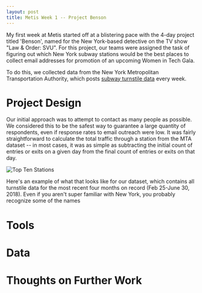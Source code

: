 ```yaml
---
layout: post
title: Metis Week 1 -- Project Benson
---
```


My first week at Metis started off at a blistering pace with the 4-day project titled 'Benson', named for the New York-based detective on the TV show "Law & Order: SVU". For this project, our teams were assigned the task of figuring out which New York subway stations would be the best places to collect email addresses for promotion of an upcoming Women in Tech Gala.

To do this, we collected data from the New York Metropolitan Transportation Authority, which posts [subway turnstile data](http://web.mta.info/developers/turnstile.html) every week.

# Project Design
Our initial approach was to attempt to contact as many people as possible. We considered this to be the safest way to guarantee a large quantity of respondents, even if response rates to email outreach were low. It was fairly straightforward to calculate the total traffic through a station from the MTA dataset -- in most cases, it was as simple as subtracting the initial count of entries or exits on a given day from the final count of entries or exits on that day.

![Top Ten Stations](https://i.imgur.com/JI4iYLy.png)

Here's an example of what that looks like for our dataset, which contains all turnstile data for the most recent four months on record (Feb 25-June 30, 2018). Even if you aren't super familiar with New York, you probably recognize some of the names

# Tools

# Data

# Thoughts on Further Work
